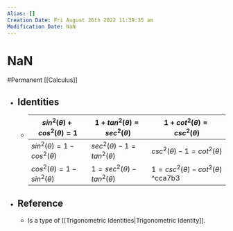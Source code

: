 ```yaml
---
Alias: []
Creation Date: Fri August 26th 2022 11:39:35 am 
Modification Date: NaN
---
```

# NaN
#Permanent [[Calculus]]

- ## Identities
	- $sin^2(\theta)+cos^2(\theta)=1$|$1+tan^2(\theta)=sec^2(\theta)$|$1+cot^2(\theta)=csc^2(\theta)$
	  ---|---|---
	  $sin^2(\theta)=1-cos^2(\theta)$|$sec^2(\theta)-1=tan^2(\theta)$|$csc^2(\theta)-1=cot^2(\theta)$
	  $cos^2(\theta)=1-sin^2(\theta)$|$1=sec^2(\theta)-tan^2(\theta)$|$1=csc^2(\theta)-cot^2(\theta)$ ^cca7b3
- ## Reference
	- Is a type of [[Trigonometric Identities|Trigonometric Identity]].
